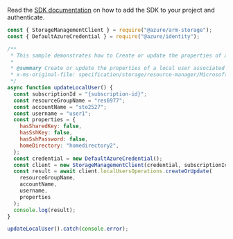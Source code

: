 Read the [SDK documentation](https://github.com/Azure/azure-sdk-for-js/blob/%40azure%2Farm-storage_17.2.0/sdk/storage/arm-storage/README.md) on how to add the SDK to your project and authenticate.

```javascript
const { StorageManagementClient } = require("@azure/arm-storage");
const { DefaultAzureCredential } = require("@azure/identity");

/**
 * This sample demonstrates how to Create or update the properties of a local user associated with the storage account
 *
 * @summary Create or update the properties of a local user associated with the storage account
 * x-ms-original-file: specification/storage/resource-manager/Microsoft.Storage/stable/2021-09-01/examples/LocalUserUpdate.json
 */
async function updateLocalUser() {
  const subscriptionId = "{subscription-id}";
  const resourceGroupName = "res6977";
  const accountName = "sto2527";
  const username = "user1";
  const properties = {
    hasSharedKey: false,
    hasSshKey: false,
    hasSshPassword: false,
    homeDirectory: "homedirectory2",
  };
  const credential = new DefaultAzureCredential();
  const client = new StorageManagementClient(credential, subscriptionId);
  const result = await client.localUsersOperations.createOrUpdate(
    resourceGroupName,
    accountName,
    username,
    properties
  );
  console.log(result);
}

updateLocalUser().catch(console.error);
```
